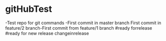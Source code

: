 # gitHubTest
-Test repo for git commands
-First commit in master branch
First commit in feature/2 branch-First commit from feature/1 branch
#ready forrelease
#ready for new release
changeinrelease